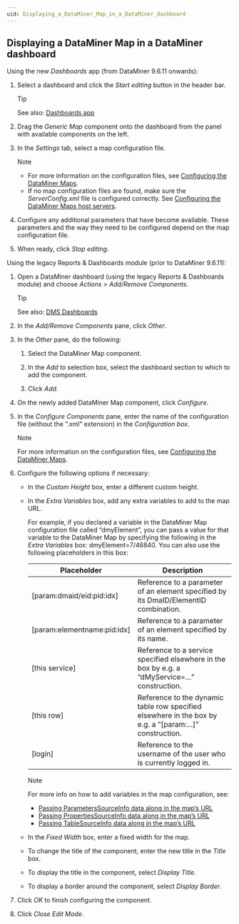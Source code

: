 ```yaml
---
uid: Displaying_a_DataMiner_Map_in_a_DataMiner_dashboard
---
```


## Displaying a DataMiner Map in a DataMiner dashboard

Using the new *Dashboards* app (from DataMiner 9.6.11 onwards):

1. Select a dashboard and click the *Start editing* button in the header bar.

    > [!TIP]
    > See also:
    > [Dashboards app](xref:newR_D#dashboards-app)

2. Drag the *Generic Map* component onto the dashboard from the panel with available components on the left.

3. In the *Settings* tab, select a map configuration file.

    > [!NOTE]
    > - For more information on the configuration files, see [Configuring the DataMiner Maps](xref:Configuring_the_DataMiner_Maps).
    > - If no map configuration files are found, make sure the *ServerConfig.xml* file is configured correctly. See [Configuring the DataMiner Maps host servers](xref:Configuring_the_DataMiner_Maps_host_servers).

4. Configure any additional parameters that have become available. These parameters and the way they need to be configured depend on the map configuration file.

5. When ready, click *Stop editing*.

Using the legacy Reports & Dashboards module (prior to DataMiner 9.6.11):

1. Open a DataMiner dashboard (using the legacy Reports & Dashboards module) and choose *Actions \> Add/Remove Components*.

    > [!TIP]
    > See also:
    > [DMS Dashboards](xref:dashboards#dms-dashboards)

2. In the *Add/Remove Components* pane, click *Other*.

3. In the *Other* pane, do the following:

    1. Select the DataMiner Map component.

    2. In the *Add to* selection box, select the dashboard section to which to add the component.

    3. Click *Add*.

4. On the newly added DataMiner Map component, click *Configure*.

5. In the *Configure Components* pane, enter the name of the configuration file (without the ”.xml” extension) in the *Configuration box*.

    > [!NOTE]
    > For more information on the configuration files, see [Configuring the DataMiner Maps](xref:Configuring_the_DataMiner_Maps).

6. Configure the following options if necessary:

    - In the *Custom Height* box, enter a different custom height.

    - In the *Extra Variables* box, add any extra variables to add to the map URL.

        For example, if you declared a variable in the DataMiner Map configuration file called “dmyElement”, you can pass a value for that variable to the DataMiner Map by specifying the following in the *Extra Variables* box: dmyElement=7/46840.
        You can also use the following placeholders in this box:

        | Placeholder                 | Description                                                                                               |
        |-------------------------------|-----------------------------------------------------------------------------------------------------------|
        | \[param:dmaid/eid:pid:idx\]   | Reference to a parameter of an element specified by its DmaID/ElementID combination.                      |
        | \[param:elementname:pid:idx\] | Reference to a parameter of an element specified by its name.                                             |
        | \[this service\]              | Reference to a service specified elsewhere in the box by e.g. a “dMyService=...” construction.            |
        | \[this row\]                  | Reference to the dynamic table row specified elsewhere in the box by e.g. a “\[param:...\]” construction. |
        | \[login\]                     | Reference to the username of the user who is currently logged in.                                         |

        > [!NOTE]
        > For more info on how to add variables in the map configuration, see:
        > - [Passing ParametersSourceInfo data along in the map’s URL](xref:ParametersSourceInfo#passing-parameterssourceinfo-data-along-in-the-maps-url)
        > - [Passing PropertiesSourceInfo data along in the map’s URL](xref:PropertiesSourceInfo#passing-propertiessourceinfo-data-along-in-the-maps-url)
        > - [Passing TableSourceInfo data along in the map’s URL](xref:TableSourceInfo#passing-tablesourceinfo-data-along-in-the-maps-url)

    - In the *Fixed Width* box, enter a fixed width for the map.

    - To change the title of the component, enter the new title in the *Title* box.

    - To display the title in the component, select *Display Title*.

    - To display a border around the component, select *Display Border*.

7. Click *OK* to finish configuring the component.

8. Click *Close Edit Mode*.
